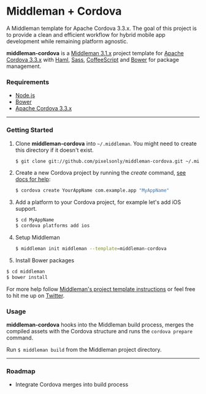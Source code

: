 Middleman + Cordova
===================

A Middleman template for Apache Cordova 3.3.x. The goal of this project is to provide a clean and efficient workflow for hybrid mobile app development while remaining platform agnostic.

**middleman-cordova** is a [Middleman 3.1.x](http://middlemanapp.com) project template for [Apache Cordova 3.3.x](http://http://cordova.apache.org/) with [Haml](http://haml.info), [Sass](http://sass-lang.com), [CoffeeScript](http://coffeescript.org) and [Bower](http://bower.io/) for package management.

### Requirements
* [Node.js](http://nodejs.org/)
* [Bower](http://bower.io/)
* [Apache Cordova 3.3.x](http://cordova.apache.org/docs/en/3.3.0/)

---

### Getting Started

1. Clone **middleman-cordova** into `~/.middleman`. You might need to create this directory if it doesn't exist.
   ```bash
   $ git clone git://github.com/pixelsonly/middleman-cordova.git ~/.middleman/middleman-cordova
   ```

2. Create a new Cordova project by running the *create* command,
   [see docs for help](http://cordova.apache.org/docs/en/3.3.0/guide_cli_index.md.html#The%20Command-Line%20Interface):
   ```bash
   $ cordova create YourAppName com.example.app "MyAppName"
   ```

3. Add a platform to your Cordova project, for example let's add iOS support.
   ```bash
   $ cd MyAppName
   $ cordova platforms add ios
   ```

4. Setup Middleman
   ```bash
   $ middleman init middleman --template=middleman-cordova
   ```

5. Install Bower packages
  ```bash
  $ cd middleman
  $ bower install
  ```

For more help follow [Middleman's project template instructions](http://middlemanapp.com/getting-started/) or feel free to hit me up on [Twitter](http://twitter.com/pixelsonly).

### Usage

**middleman-cordova** hooks into the Middleman build process, merges the compiled assets with the Cordova structure and runs the `cordova prepare` command.

Run `$ middleman build` from the Middleman project directory.

---

### Roadmap
* Integrate Cordova merges into build process
